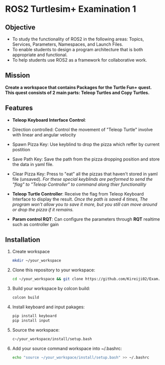 # ROS2 Turtlesim+ Examination 1

## **Objective**
- To study the functionality of ROS2 in the following areas: Topics, Services, Parameters, Namespaces, and Launch Files.
- To enable students to design a program architecture that is both appropriate and functional.
- To help students use ROS2 as a framework for collaborative work.

## **Mission**
**Create a workspace that contains Packages for the Turtle Fun+ quest. This quest consists of 2 main parts: Teleop Turtles and Copy Turtles.**

## **Features**
-  **Teleop Keyboard Interface Control**: 
  - Direction controlled: Control the movement of "Teleop Turtle" involve with linear and angular velocity
    
  - Spawn Pizza Key: Use keyblind to drop the pizza which reffer by current postition
  - Save Path Key: Save the path from the pizza dropping position and store the data in yaml file.
  - Clear Pizza Key: Press to "eat" all the pizzas that haven't stored in yaml file (unsaved).
    _For these special keyblinds are performed to send the "flag" to "Teleop Controller" to command along thier functionality_
-  **Teleop Turtle Controller**: Receive the flag from Teleop Keyboard Interface to display the result.
    _Once the path is saved 4 times, The program won't allow you to save it more, but you still can move around or drop the pizza if it remains._
-  **Param control RQT**: Can configure the parameters through **RQT** realtime such as controller gain
  

## **Installation**

1. Create workspace
   ```bash
   mkdir ~/your_workspace
   ```
2. Clone this repository to your workspace:
   ```bash
   cd ~/your_workspace && git clone https://github.com/Kireiji02/Exam.git .
   ```
3. Build your workspace by colcon build:
   ```bash
   colcon build
   ```
4. Install keyboard and input pakages:
   ```bash
   pip install keyboard
   pip install input
   ```
5. Source the workspace:
   ```bash
   c~/your_workspace/install/setup.bash
   ```
6. Add your source command workspace into ~/.bashrc:
   ```bash
   echo "source ~/your_workspace/install/setup.bash" >> ~/.bashrc
   ```
